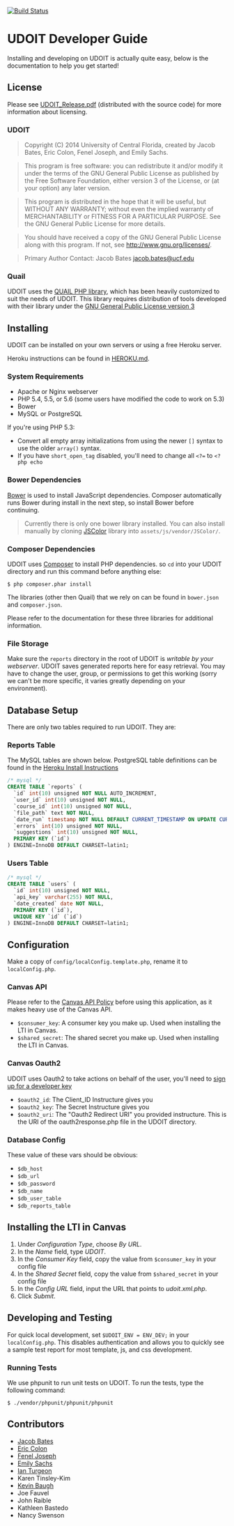 [![Build Status](https://travis-ci.org/ucfopen/UDOIT.svg?branch=master)](https://travis-ci.org/ucfopen/UDOIT)

# UDOIT Developer Guide
Installing and developing on UDOIT is actually quite easy, below is the documentation to help you get started!

## License
Please see [UDOIT_Release.pdf](UDOIT_Release.pdf) (distributed with the source code) for more information about licensing.

### UDOIT
> Copyright (C) 2014 University of Central Florida, created by Jacob Bates, Eric Colon, Fenel Joseph, and Emily Sachs.

> This program is free software: you can redistribute it and/or modify
> it under the terms of the GNU General Public License as published by
> the Free Software Foundation, either version 3 of the License, or
> (at your option) any later version.

> This program is distributed in the hope that it will be useful,
> but WITHOUT ANY WARRANTY; without even the implied warranty of
> MERCHANTABILITY or FITNESS FOR A PARTICULAR PURPOSE.  See the
> GNU General Public License for more details.

> You should have received a copy of the GNU General Public License
> along with this program.  If not, see <http://www.gnu.org/licenses/>.

> Primary Author Contact:  Jacob Bates <jacob.bates@ucf.edu>

### Quail
UDOIT uses the [QUAIL PHP library](https://code.google.com/p/quail-lib/), which has been heavily customized to suit the needs of UDOIT. This library requires distribution of tools developed with their library under the [GNU General Public License version 3](http://www.gnu.org/licenses/gpl.html)

## Installing
UDOIT can be installed on your own servers or using a free Heroku server.

Heroku instructions can be found in [HEROKU.md](HEROKU.md).

### System Requirements
* Apache or Nginx webserver
* PHP 5.4, 5.5, or 5.6 (some users have modified the code to work on 5.3)
* Bower
* MySQL or PostgreSQL

If you're using PHP 5.3:

* Convert all empty array initializations from using the newer `[]` syntax to use the older `array()` syntax.
* If you have `short_open_tag` disabled, you'll need to change all `<?=` to `<?php echo`

### Bower Dependencies
[Bower](http://bower.io/) is used to install JavaScript dependencies. Composer automatically runs Bower during install in the next step, so install Bower before continuing.

> Currently there is only one bower library installed. You can also install manually by cloning [JSColor](https://github.com/callumacrae/JSColor) library into `assets/js/vendor/JSColor/`.

### Composer Dependencies
UDOIT uses [Composer](https://getcomposer.org/) to install PHP dependencies. so `cd` into your UDOIT directory and run this command before anything else:

```
$ php composer.phar install
```

The libraries (other then Quail) that we rely on can be found in `bower.json` and `composer.json`.

Please refer to the documentation for these three libraries for additional information.

### File Storage
Make sure the `reports` directory in the root of UDOIT is *writable by your webserver*.  UDOIT saves generated reports here for easy retrieval.  You may have to change the user, group, or permissions to get this working (sorry we can't be more specific, it varies greatly depending on your environment).

## Database Setup
There are only two tables required to run UDOIT.  They are:

### Reports Table
The MySQL tables are shown below. PostgreSQL table definitions can be found in the [Heroku Install Instructions](HEROKU.md)


```sql
/* mysql */
CREATE TABLE `reports` (
  `id` int(10) unsigned NOT NULL AUTO_INCREMENT,
  `user_id` int(10) unsigned NOT NULL,
  `course_id` int(10) unsigned NOT NULL,
  `file_path` text NOT NULL,
  `date_run` timestamp NOT NULL DEFAULT CURRENT_TIMESTAMP ON UPDATE CURRENT_TIMESTAMP,
  `errors` int(10) unsigned NOT NULL,
  `suggestions` int(10) unsigned NOT NULL,
  PRIMARY KEY (`id`)
) ENGINE=InnoDB DEFAULT CHARSET=latin1;
```

### Users Table

```sql
/* mysql */
CREATE TABLE `users` (
  `id` int(10) unsigned NOT NULL,
  `api_key` varchar(255) NOT NULL,
  `date_created` date NOT NULL,
  PRIMARY KEY (`id`),
  UNIQUE KEY `id` (`id`)
) ENGINE=InnoDB DEFAULT CHARSET=latin1;
```


## Configuration
Make a copy of `config/localConfig.template.php`, rename it to `localConfig.php`.

### Canvas API
Please refer to the [Canvas API Policy](http://www.canvaslms.com/policies/api-policy) before using this application, as it makes heavy use of the Canvas API.

* `$consumer_key`: A consumer key you make up.  Used when installing the LTI in Canvas.
* `$shared_secret`: The shared secret you make up.  Used when installing the LTI in Canvas.

### Canvas Oauth2
UDOIT uses Oauth2 to take actions on behalf of the user, you'll need to [sign up for a developer key](https://docs.google.com/forms/d/1C5vOpWHAAl-cltj2944-NM0w16AiCvKQFJae3euwwM8/viewform)

* `$oauth2_id`: The Client_ID Instructure gives you
* `$oauth2_key`: The Secret Instructure gives you
* `$oauth2_uri`: The "Oauth2 Redirect URI" you provided instructure.  This is the URI of the oauth2response.php file in the UDOIT directory.

### Database Config
These value of these vars should be obvious:

* `$db_host`
* `$db_url`
* `$db_password`
* `$db_name`
* `$db_user_table`
* `$db_reports_table`

## Installing the LTI in Canvas
1. Under _Configuration Type_, choose _By URL_.
2. In the _Name_ field, type *UDOIT*.
3. In the _Consumer Key_ field, copy the value from `$consumer_key` in your config file
4. In the _Shared Secret_ field, copy the value from `$shared_secret` in your config file 
5. In the _Config URL_ field, input the URL that points to *udoit.xml.php*.
6. Click _Submit_.

## Developing and Testing

For quick local development, set `$UDOIT_ENV = ENV_DEV;` in your `localConfig.php`.  This disables authentication and allows you to quickly see a sample test report for most template, js, and css development.

### Running Tests
We use phpunit to run unit tests on UDOIT.  To run the tests, type the following command:

```
$ ./vendor/phpunit/phpunit/phpunit
```

## Contributors
* [Jacob Bates](https://github.com/bagofarms)
* [Eric Colon](https://github.com/accell)
* [Fenel Joseph](https://github.com/feneljoseph)
* [Emily Sachs](https://github.com/emilysachs)
* [Ian Turgeon](https://github.com/iturgeon)
* Karen Tinsley-Kim
* [Kevin Baugh](https://github.com/loraxx753)
* Joe Fauvel
* John Raible
* Kathleen Bastedo
* Nancy Swenson